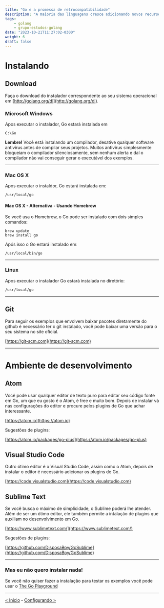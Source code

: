 ```yaml
---
title: "Go e a promessa de retrocompatibilidade"
description: "A maioria das linguagens cresce adicionando novos recursos, novas funcionalidades. Go foca em otimizar a base existente com um grande foco na retrocompatibilidade."
tags:
    - golang
    - grupo-estudos-golang
date: "2023-10-21T11:27:02-0300"
weight: 6
draft: false
---
```


# Instalando

## Download

Faça o download do instalador correspondente ao seu sistema operacional em  [http://golang.org/dl](http://golang.org/dl).

### Microsoft Windows

Apos executar o instalador, Go estará instalada em

```
C:\Go
```

**Lembre!** Você está instalando um compilador, desative qualquer software antivirus antes de compilar seus projetos. Muitos antivirus simplesmente bloqueiam o compilador silenciosamente, sem nenhum alerta e daí o compilador não vai conseguir gerar o executável dos exemplos.

---
### Mac OS X

Apos executar o instaldor, Go estará instalada em:

```
/usr/local/go
```
#### Mac OS X - Alternativa - Usando Homebrew
Se você usa o Homebrew, o Go pode ser instalado com dois simples comandos:

```
brew update
brew install go
```

Após isso o Go estará instalado em:
```
/usr/local/bin/go
```

---
### Linux

Apos executar o instalador Go estará instalada no diretório:

```
/usr/local/go
```

---
## Git

Para seguir os exemplos que envolvem baixar pacotes diretamente do github é necessário ter o git instalado, você pode baixar uma versão para o seu sistema no site oficial.

[https://git-scm.com](https://git-scm.com)


---
# Ambiente de desenvolvimento

## Atom

Você pode usar qualquer editor de texto puro para editar seu código fonte em Go, um que eu gosto é o Atom, é free e muito bom. Depois de instalar vá nas configurações do editor e procure pelos plugins de Go que achar interessante.

[https://atom.io](https://atom.io)

Sugestões de plugins:

[https://atom.io/packages/go-plus](https://atom.io/packages/go-plus)

## Visual Studio Code

Outro ótimo editor é o Visual Studio Code, assim como o Atom, depois de instalar o editor é necessário adicionar os plugins de Go.

[https://code.visualstudio.com](https://code.visualstudio.com)

## Sublime Text

Se você busca o máximo de simplicidade, o Sublime poderá lhe atender. Além de ser um ótimo editor, ele também permite a intalação de plugins que auxiliam no desenvolvimento em Go.

[https://www.sublimetext.com/](https://www.sublimetext.com/)

Sugestões de plugins:

[https://github.com/DisposaBoy/GoSublime](https://github.com/DisposaBoy/GoSublime)

---
### Mas eu não quero instalar nada!

Se você não quiser fazer a instalação para testar os exemplos você pode usar o [The Go Playground](https://play.golang.org)

---

[< Inicio](README.md) - [Configurando >](configurando.md)
